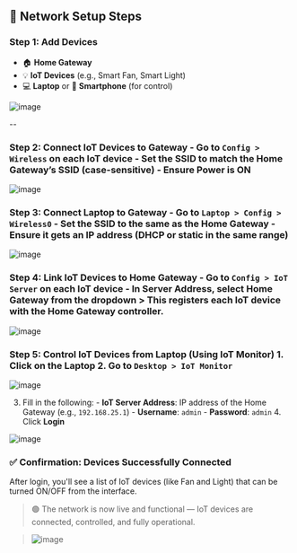 ## 🧱 Network Setup Steps  

### Step 1: Add Devices
- 🏠 **Home Gateway**
- 💡 **IoT Devices** (e.g., Smart Fan, Smart Light)
- 💻 **Laptop** or 📱 **Smartphone** (for control)
  
![image](https://github.com/user-attachments/assets/ee802973-6b66-4ed3-9c3a-7aaa702a9ed4)

--

### Step 2: Connect IoT Devices to Gateway - Go to `Config > Wireless` on each IoT device - Set the **SSID** to match the Home Gateway’s SSID (case-sensitive) - Ensure **Power** is ON

![image](https://github.com/user-attachments/assets/b93f07ed-b4c5-4915-9da3-a06a6d90d611)


### Step 3: Connect Laptop to Gateway - Go to `Laptop > Config > Wireless0` - Set the **SSID** to the same as the Home Gateway - Ensure it gets an IP address (DHCP or static in the same range)

![image](https://github.com/user-attachments/assets/24a153de-a954-484f-b8b0-5bf5c2fcc469)



### Step 4: Link IoT Devices to Home Gateway - Go to `Config > IoT Server` on each IoT device - In **Server Address**, select **Home Gateway** from the dropdown  > This registers each IoT device with the Home Gateway controller.

![image](https://github.com/user-attachments/assets/4cd1cf6b-f6cd-48a0-8d0e-5cd0f0cc4e36)


### Step 5: Control IoT Devices from Laptop (Using IoT Monitor) 1. Click on the **Laptop** 2. Go to `Desktop > IoT Monitor`

![image](https://github.com/user-attachments/assets/f883c8bd-27f9-4a38-b969-798a8f7258c2)


3. Fill in the following:    - **IoT Server Address**: IP address of the Home Gateway (e.g., `192.168.25.1`)    - **Username**: `admin`    - **Password**: `admin` 4. Click **Login**
   
![image](https://github.com/user-attachments/assets/72981e94-b05d-4e80-83a3-30799767aed3)


### ✅ Confirmation: Devices Successfully Connected

After login, you'll see a list of IoT devices (like Fan and Light) that can be turned ON/OFF from the interface.

> 🟢 The network is now live and functional — IoT devices are connected, controlled, and fully operational.

> ![image](https://github.com/user-attachments/assets/8d985eff-0a09-4ce1-93ef-512446c6687e)

